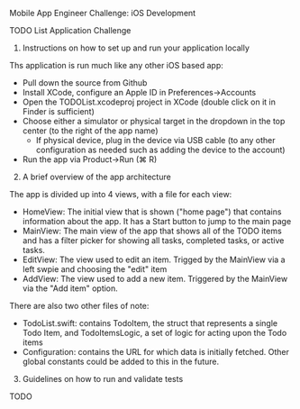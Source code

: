 
Mobile App Engineer Challenge: iOS Development

TODO List Application Challenge


1) Instructions on how to set up and run your application locally

Ths application is run much like any other iOS based app:
- Pull down the source from Github
- Install XCode, configure an Apple ID in Preferences->Accounts
- Open the TODOList.xcodeproj project in XCode (double click on it in Finder is sufficient)
- Choose either a simulator or physical target in the dropdown in the top center (to the right of the app name)
  - If physical device, plug in the device via USB cable (to any other configuration as needed such as adding the device to the account)
- Run the app via Product->Run (⌘ R)


2) A brief overview of the app architecture

The app is divided up into 4 views, with a file for each view:
- HomeView: The initial view that is shown ("home page") that contains information about the app. It has a Start button to jump to the main page
- MainView: The main view of the app that shows all of the TODO items and has a filter picker for showing all tasks, completed tasks, or active tasks. 
- EditView: The view used to edit an item. Trigged by the MainView via a left swpie and choosing the "edit" item
- AddView: The view used to add a new item. Triggered by the MainView via the "Add item" option.

There are also two other files of note:

- TodoList.swift: contains TodoItem, the struct that represents a single Todo Item, and TodoItemsLogic, a set of logic for acting upon the Todo items
- Configuration: contains the URL for which data is initially fetched. Other global constants could be added to this in the future.
 
3) Guidelines on how to run and validate tests

TODO

